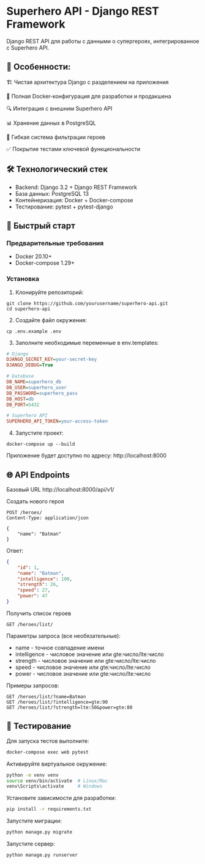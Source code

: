 # Superhero API - Django REST Framework
Django REST API для работы с данными о супергероях, интегрированное с Superhero API.

## 📌 Особенности:

🏗️ Чистая архитектура Django с разделением на приложения

🐳 Полная Docker-конфигурация для разработки и продакшена

🔍 Интеграция с внешним Superhero API

📊 Хранение данных в PostgreSQL

🔎 Гибкая система фильтрации героев

✅ Покрытие тестами ключевой функциональности


## 🛠 Технологический стек
- Backend: Django 3.2 + Django REST Framework
- База данных: PostgreSQL 13
- Контейнеризация: Docker + Docker-compose
- Тестирование: pytest + pytest-django


## 🚀 Быстрый старт

### Предварительные требования
- Docker 20.10+ 
- Docker-compose 1.29+

### Установка
1. Клонируйте репозиторий:
```
git clone https://github.com/yourusername/superhero-api.git
cd superhero-api
```

2. Создайте файл окружения:

```
cp .env.example .env
```
3. Заполните необходимые переменные в env.templates:

```ini
# Django
DJANGO_SECRET_KEY=your-secret-key
DJANGO_DEBUG=True

# Database
DB_NAME=superhero_db
DB_USER=superhero_user
DB_PASSWORD=superhero_pass
DB_HOST=db
DB_PORT=5432

# Superhero API
SUPERHERO_API_TOKEN=your-access-token
```
4. Запустите проект:

```
docker-compose up --build
```

Приложение будет доступно по адресу: http://localhost:8000

## 🌐 API Endpoints
Базовый URL
http://localhost:8000/api/v1/

Создать нового героя
```text
POST /heroes/
Content-Type: application/json

{
    "name": "Batman"
}
```
Ответ:

```json
{
    "id": 1,
    "name": "Batman",
    "intelligence": 100,
    "strength": 26,
    "speed": 27,
    "power": 47
}
```
Получить список героев
```text
GET /heroes/list/
```
Параметры запроса (все необязательные):

- name - точное совпадение имени
- intelligence - числовое значение или gte:число/lte:число
- strength - числовое значение или gte:число/lte:число
- speed - числовое значение или gte:число/lte:число
- power - числовое значение или gte:число/lte:число

Примеры запросов:

```text
GET /heroes/list/?name=Batman
GET /heroes/list/?intelligence=gte:90
GET /heroes/list/?strength=lte:50&power=gte:80
```

## 🧪 Тестирование
Для запуска тестов выполните:

```bash
docker-compose exec web pytest
```
Активируйте виртуальное окружение:

```bash
python -m venv venv
source venv/bin/activate  # Linux/Mac
venv\Scripts\activate     # Windows
```
Установите зависимости для разработки:

```bash
pip install -r requirements.txt
```
Запустите миграции:

```bash
python manage.py migrate
```
Запустите сервер:

```bash
python manage.py runserver
```
